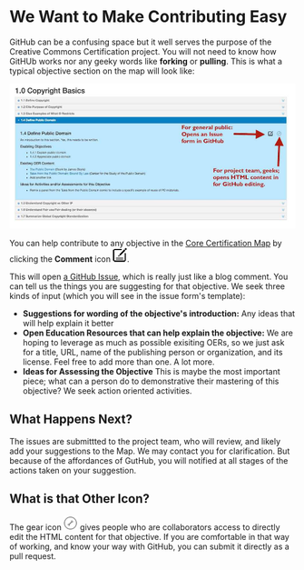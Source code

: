 # We Want to Make Contributing Easy
GitHub can be a confusing space but it well serves the purpose of the Creative Commons Certification project. You will not need to know how GitHUb works nor any geeky words like **forking** or **pulling**. This is what a typical objective section on the map will look like:

![example objective view](../img/cc-cert-map-edu.jpg)


You can help contribute to any objective in the [Core Certification Map](http://creativecommons.github.io/cc-cert-map/core.html) by clicking the **Comment** icon ![comment icon](../img/comment.png).

This will open [a GitHub Issue](https://github.com/creativecommons/cc-cert-map/issues), which is really just like a blog comment. You can tell us the things you are suggesting for that objective. We seek three kinds of input (which you will see in the issue form's template):

* **Suggestions for wording of the objective's introduction:** Any ideas that will help explain it better
* **Open Education Resources that can help explain the objective:** We are hoping to leverage as much as possible exisiting OERs, so we just ask for a title, URL, name of the publishing person or organization, and its license. Feel free to add more than one. A lot more.
* **Ideas for Assessing the Objective** This is maybe the most important piece; what can a person do to demonstrative their mastering of this objective? We seek action oriented activities.

## What Happens Next?
The issues are submittted to the project team, who will review, and likely add your suggestions to the Map. We may contact you for clarification. But because of the affordances of GutHub, you will notified at all stages of the actions taken on your suggestion.

## What is that Other Icon?
The gear icon ![comment icon](../img/mod.png) gives people who are collaborators access to directly edit the HTML content for that objective. If you are comfortable in that way of working, and know your way with GitHub, you can submit it directly as a pull request. 
